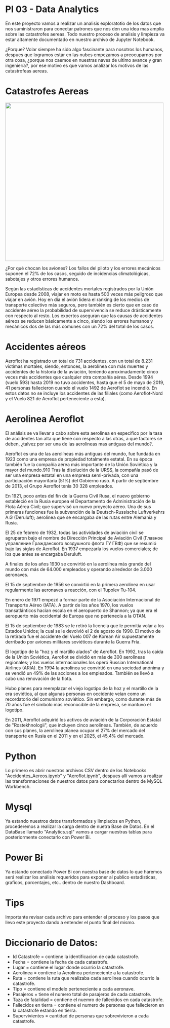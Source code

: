 # PI 03 - Data Analytics 
En este proyecto vamos a realizar un analisis exploratotio de los datos que nos suministraron para conectar patrones que nos den una idea mas amplia sobre las catastrofes aereas.
Todo nuestro proceso de analisis y limpieza va estar altamente documentado en nuestro archivo de Jupyter Notebook.

¿Porque? 
Volar siempre ha sido algo fascinante para nosotros los humanos, despues que logramos estár en las nubes empezamos a preocuparnos por otra cosa, ¿porque nos caemos en nuestras naves de ultimo avance y gran ingeniería?, por ese motivo es que vamos análizar los motivos de las catastrofeas aereas. 

# Catastrofes Aereas
<img src = 'https://peritojudicial.com/content/images/2021/02/Accidente-Aereo.jpg' height = 500>

¿Por qué chocan los aviones?
Los fallos del piloto y los errores mecánicos suponen el 72% de los casos, seguido de incidencias climatológicas, sabotajes y otros errores humanos.

Según las estadísticas de accidentes mortales registrados por la Unión Europea desde 2008, viajar en moto es hasta 500 veces más peligroso que viajar en avión. Hoy en día el avión lidera el ranking de los medios de transporte colectivo más seguros, pero también es cierto que en caso de accidente aéreo la probabilidad de supervivencia se reduce drásticamente con respecto al resto. Los expertos aseguran que las causas de accidentes aéreos se reducen básicamente a cinco, siendo los errores humanos y mecánicos dos de las más comunes con un 72% del total de los casos. 

# Accidentes aéreos
Aeroflot ha registrado un total de 731 accidentes, con un total de 8.231 víctimas mortales, siendo, entonces, la aerolínea con más muertes y accidentes de la historia de la aviación, teniendo aproximadamente cinco veces más accidentes que cualquier otra compañía aérea. Desde 1994 (vuelo 593) hasta 2019 no tuvo accidentes, hasta que el 5 de mayo de 2019, 41 personas fallecieron cuando el vuelo 1492 de Aeroflot se incendió. En estos datos no se incluye los accidentes de las filiales (como Aeroflot-Nord y el Vuelo 821 de Aeroflot perteneciente a esta).

# Aerolinea Aeroflot 
El análisis se va llevar a cabo sobre esta aerolinea en especifico por la tasa de accidentes tan alta que tiene con respecto a las otras, a que factores se deben, ¿talvez por ser una de las aerolineas mas antiguas del mundo?.

Aeroflot es una de las aerolíneas más antiguas del mundo, fue fundada en 1923 como una empresa de propiedad totalmente estatal. En su época también fue la compañía aérea más importante de la Unión Soviética y la mayor del mundo.9​10​ Tras la disolución de la URSS, la compañía pasó de ser una empresa estatal en una empresa semi-privada, con una participación mayoritaria (51%) del Gobierno ruso. A partir de septiembre de 2013, el Grupo Aeroflot tenía 30 328 empleados.

En 1921, poco antes del fin de la Guerra Civil Rusa, el nuevo gobierno estableció en la Rusia europea el Departamento de Administración de la Flota Aérea Civil; que supervisó un nuevo proyecto aéreo. Una de sus primeras funciones fue la subvención de la Deutsch-Russische Luftverkehrs A.G (Deruluft); aerolínea que se encargaba de las rutas entre Alemania y Rusia.

El 25 de febrero de 1932, todas las actividades de aviación civil se agruparon bajo el nombre de Dirección Principal de Aviación Civil (Главное управление Гражданского воздушного флота ГУ ГВФ) que se resumió bajo las siglas de Aeroflot. En 1937 empezaría los vuelos comerciales; de los que antes se encargaba Deruluft.

A finales de los años 1930 se convirtió en la aerolínea más grande del mundo con más de 64.000 empleados y operando alrededor de 3.000 aeronaves.

El 15 de septiembre de 1956 se convirtió en la primera aerolínea en usar regularmente las aeronaves a reacción, con el Tupolev Tu-104.

En enero de 1971 empezó a formar parte de la Asociación Internacional de Transporte Aéreo (IATA). A partir de los años 1970, los vuelos transatlánticos hacían escala en el aeropuerto de Shannon; ya que era el aeropuerto más occidental de Europa que no pertenecía a la OTAN.

El 15 de septiembre de 1983 se le retiró la licencia que le permitía volar a los Estados Unidos; la cual se le devolvió el 2 de agosto de 1990. El motivo de la retirada fue el accidente del Vuelo 007 de Korean Air supuestamente derribado por aviones militares soviéticos durante la Guerra Fría.

El logotipo de la "hoz y el martillo alados" de Aeroflot.
En 1992, tras la caída de la Unión Soviética, Aeroflot se dividió en más de 300 aerolíneas regionales; y los vuelos internacionales los operó Russian International Airlines (ARIA). En 1994 la aerolínea se convirtió en una sociedad anónima y se vendió un 49% de las acciones a los empleados. También se llevó a cabo una renovación de la flota.

Hubo planes para reemplazar el viejo logotipo de la hoz y el martillo de la era soviética, al que algunas personas en occidente veían como un recordatorio del comunismo soviético. Sin embargo, como durante más de 70 años fue el símbolo más reconocible de la empresa, se mantuvo el logotipo.

En 2011, Aeroflot adquirió los activos de aviación de la Corporación Estatal de "Rostekhnologii", que incluyen cinco aerolíneas. También, de acuerdo con sus planes, la aerolínea planea ocupar el 27% del mercado del transporte en Rusia en el 2011 y en el 2025, el 45,4% del mercado.

# Python
Lo primero es abrir nuestros archivos CSV dentro de los Notebooks "Accidentes_Aereos.ipynb" y "Aeroflot.ipynb", despues allí vamos a realizar las transformaciones de nuestros datos para conectarlos dentro de MySQL Workbench. 

# Mysql
Ya estando nuestros datos transformados y limpiados en Python, procederemos a realizar la carga dentro de nuetra Base de Datos. 
En el DataBase llamado "Analytics.sql" vamos a cargar nuestras tablas para posteriormente conectarlo con Power Bi. 

# Power Bi 
Ya estando conectado Power Bi con nuestra base de datos lo que haremos será realizar los análisis requeridos para exponer al publico estadisticas, graficos, porcentajes, etc.. dentro de nuestro Dashboard. 

# Tips
Importante revisar cada archivo para entender el proceso y los pasos que llevo este proyecto dando a entender el punto final del mismo.

# Diccionario de Datos:
- Id Catastrofe = contiene la identificacion de cada catastrofe. 
- Fecha = contiene la fecha de cada catastrofe.
- Lugar = contiene el lugar donde ocurrio la catastrofe.
- Aerolinea = contiene la Aerolinea perteneciente a la catastrofe.
- Ruta = contiene la ruta que realizaba cada aerolinea cuando ocurrio la catastrofe.
- Tipo = contiene el modelo perteneciente a cada aeronave.
- Pasajeros = tiene el numero total de pasajeros de cada catastrofe.
- Taza de fatalidad = contiene el nuemro de fallecidos en cada catastrofe.
- Fallecidos en tierra = contiene el numero de personas que fallecieron en la catastrofe estando en tierra. 
- Supervivientes = cantidad de personas que sobrevivieron a cada catastrofe. 

